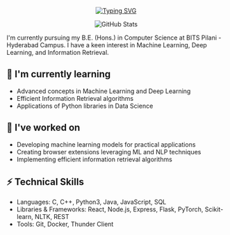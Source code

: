 <p align="center">
  <a href="https://git.io/typing-svg">
    <img src="https://readme-typing-svg.demolab.com?font=Fira+Code&pause=1000&random=false&width=435&lines=Hi+there%2C+I'm+Anubhab+Khanra+%F0%9F%91%8B" alt="Typing SVG">
  </a>
</p>

<p align="center">
  <img src="https://github-readme-stats.vercel.app/api?username=YourGitHubUsername&show_icons=true&theme=radical" alt="GitHub Stats">
</p>

I'm currently pursuing my B.E. (Hons.) in Computer Science at BITS Pilani - Hyderabad Campus. I have a keen interest in Machine Learning, Deep Learning, and Information Retrieval.

## 🌱 I'm currently learning
- Advanced concepts in Machine Learning and Deep Learning
- Efficient Information Retrieval algorithms
- Applications of Python libraries in Data Science

## 🔭 I've worked on
- Developing machine learning models for practical applications
- Creating browser extensions leveraging ML and NLP techniques
- Implementing efficient information retrieval algorithms

## ⚡ Technical Skills
- Languages: C, C++, Python3, Java, JavaScript, SQL
- Libraries & Frameworks: React, Node.js, Express, Flask, PyTorch, Scikit-learn, NLTK, REST
- Tools: Git, Docker, Thunder Client
